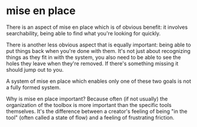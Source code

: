 # mise en place

There is an aspect of mise en place which is of obvious benefit: it involves searchability, being able to find what you're looking for quickly.

There is another less obvious aspect that is equally important: being able to put things back when you're done with them. It's not just about recognizing things as they fit in with the system, you also need to be able to see the holes they leave when they're removed. If there's something missing it should jump out to you.

A system of mise en place which enables only one of these two goals is not a fully formed system.

Why is mise en place important? Because often (if not usually) the organization of the toolbox is more important than the specific tools themselves. It's the difference between a creator's feeling of being "in the tool" (often called a state of flow) and a feeling of frustrating friction.